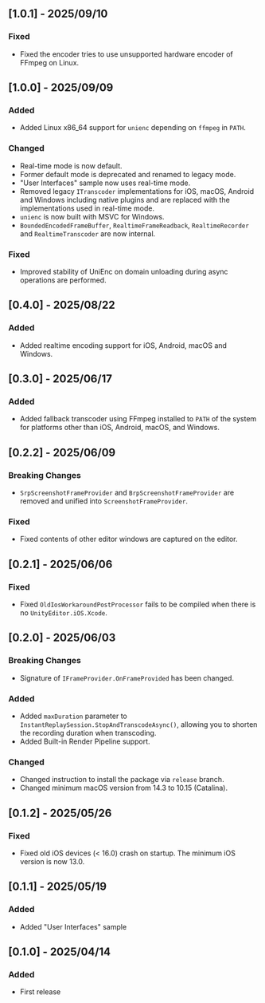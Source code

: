 ## [1.0.1] - 2025/09/10

### Fixed

- Fixed the encoder tries to use unsupported hardware encoder of FFmpeg on Linux.

## [1.0.0] - 2025/09/09

### Added

- Added Linux x86_64 support for `unienc` depending on `ffmpeg` in `PATH`.

### Changed

- Real-time mode is now default.
- Former default mode is deprecated and renamed to legacy mode.
- "User Interfaces" sample now uses real-time mode.
- Removed legacy `ITranscoder` implementations for iOS, macOS, Android and Windows including native plugins and are replaced with the implementations used in real-time mode.
- `unienc` is now built with MSVC for Windows.
- `BoundedEncodedFrameBuffer`, `RealtimeFrameReadback`, `RealtimeRecorder` and `RealtimeTranscoder` are now internal.

### Fixed

- Improved stability of UniEnc on domain unloading during async operations are performed.

## [0.4.0] - 2025/08/22

### Added

- Added realtime encoding support for iOS, Android, macOS and Windows.

## [0.3.0] - 2025/06/17

### Added
- Added fallback transcoder using FFmpeg installed to `PATH` of the system for platforms other than iOS, Android, macOS, and Windows.

## [0.2.2] - 2025/06/09

### Breaking Changes

- `SrpScreenshotFrameProvider` and `BrpScreenshotFrameProvider` are removed and unified into `ScreenshotFrameProvider`.

### Fixed

- Fixed contents of other editor windows are captured on the editor.

## [0.2.1] - 2025/06/06

### Fixed

- Fixed `OldIosWorkaroundPostProcessor` fails to be compiled when there is no `UnityEditor.iOS.Xcode`.

## [0.2.0] - 2025/06/03

### Breaking Changes

- Signature of `IFrameProvider.OnFrameProvided` has been changed.

### Added

- Added `maxDuration` parameter to `InstantReplaySession.StopAndTranscodeAsync()`, allowing you to shorten the recording duration when transcoding.
- Added Built-in Render Pipeline support.

### Changed

- Changed instruction to install the package via `release` branch.
- Changed minimum macOS version from 14.3 to 10.15 (Catalina).

## [0.1.2] - 2025/05/26

### Fixed

- Fixed old iOS devices (< 16.0) crash on startup. The minimum iOS version is now 13.0.

## [0.1.1] - 2025/05/19

### Added

- Added "User Interfaces" sample

## [0.1.0] - 2025/04/14

### Added

- First release
